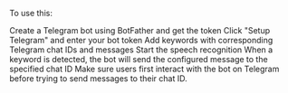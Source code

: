 To use this:

Create a Telegram bot using BotFather and get the token
Click "Setup Telegram" and enter your bot token
Add keywords with corresponding Telegram chat IDs and messages
Start the speech recognition
When a keyword is detected, the bot will send the configured message to the specified chat ID
Make sure users first interact with the bot on Telegram before trying to send messages to their chat ID.
